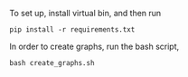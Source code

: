 To set up, install virtual bin, and then run
```
pip install -r requirements.txt 
```


In order to create graphs, run the bash script,
```
bash create_graphs.sh 
```
